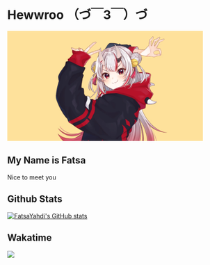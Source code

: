 # Hewwroo （づ￣3￣）づ
<img src="https://github.com/FatsaYahdi/dummy/blob/main/ayame.png" width="450">

## My Name is Fatsa 
Nice to meet you

## Github Stats
[![FatsaYahdi's GitHub stats](https://github-readme-stats.vercel.app/api?username=fatsayahdi)](https://github.com/FatsaYahdi/)

## Wakatime
<img src="https://github-readme-stats.vercel.app/api/wakatime?username=FatsaYahdi&theme=outrun&custom_title=Fatsa%20Yahdi%27s%20Wakatime%20Stats&layout=compact&range=last_7_days&langs_count=10" />

